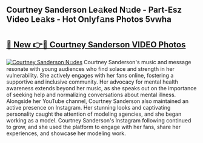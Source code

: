## Courtney Sanderson Le𝚊ked N𝚞de - Part-Esz Video Le𝚊ks - Hot Onlyf𝚊ns Photos 5vwha

# <h2><a href="http://ab18605.deff.icu/?id=Courtney+Sanderson">🔗 New 👉🔴 Courtney Sanderson VIDEO Photos</a></h2>

[![Courtney Sanderson N𝚞des](https://i.imgur.com/rIISA9y.gif)](http://ab18605.deff.icu/?id=Courtney+Sanderson)
Courtney Sanderson's music and message resonate with young audiences who find solace and strength in her vulnerability. She actively engages with her fans online, fostering a supportive and inclusive community. Her advocacy for mental health awareness extends beyond her music, as she speaks out on the importance of seeking help and normalizing conversations about mental illness. Alongside her YouTube channel, Courtney Sanderson also maintained an active presence on Instagram. Her stunning looks and captivating personality caught the attention of modeling agencies, and she began working as a model. Courtney Sanderson's Instagram following continued to grow, and she used the platform to engage with her fans, share her experiences, and showcase her modeling work.
